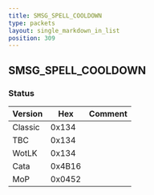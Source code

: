 ```yaml
---
title: SMSG_SPELL_COOLDOWN
type: packets
layout: single_markdown_in_list
position: 309
---
```


## SMSG_SPELL_COOLDOWN

### Status

Version    | Hex        | Comment
---------- | ---------- | ---------- 
Classic    | 0x134      | 
TBC        | 0x134      | 
WotLK      | 0x134      | 
Cata       | 0x4B16     | 
MoP        | 0x0452     | 